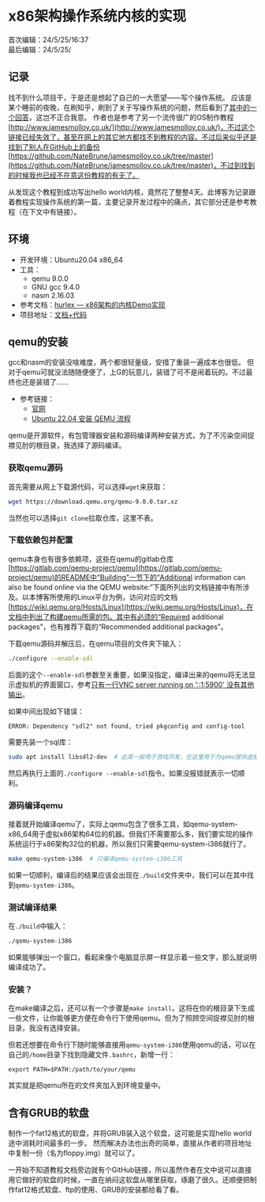 # x86架构操作系统内核的实现
首次编辑：24/5/25/16:37  
最后编辑：24/5/25/

## 记录
找不到什么项目干，于是还是想起了自己的一大愿望——写个操作系统。
应该是某个睡前的夜晚，在刷知乎，刷到了关于写操作系统的问题，然后看到了[其中的一个回答](https://www.zhihu.com/question/22463820/answer/22394667)，这岂不正合我意。
作者也是参考了另一个流传很广的OS制作教程[http://www.jamesmolloy.co.uk/](http://www.jamesmolloy.co.uk/)，不过这个链接已经失效了，甚至在网上的其它地方都找不到教程的内容。不过后来似乎还是找到了别人在GitHub上的备份[https://github.com/NateBrune/jamesmolloy.co.uk/tree/master](https://github.com/NateBrune/jamesmolloy.co.uk/tree/master)，不过到找到的时候我也已经不在意这份教程的有无了。

从发现这个教程到成功写出hello world内核，竟然花了整整4天。此博客为记录跟着教程实现操作系统的第一篇，主要记录开发过程中的痛点，其它部分还是参考教程（在下文中有链接）。

## 环境
- 开发环境：Ubuntu20.04 x86_64
- 工具：
	- qemu 9.0.0
	- GNU gcc 9.4.0
	- nasm 2.16.03
- 参考文档：[hurlex — x86架构的内核Demo实现](http://hurlex.0xffffff.org)
- 项目地址：[文档+代码](https://github.com/hurley25/hurlex-doc)

## qemu的安装
gcc和nasm的安装没啥难度，两个都很轻量级，安措了重装一遍成本也很低。
但对于qemu可就没法随随便便了，上G的玩意儿，装错了可不是闹着玩的。不过最终也还是装错了……

- 参考链接：
	- [官网](https://www.qemu.org/download/)
	- [Ubuntu 22.04 安装 QEMU 流程](https://arcsin2.cloud/2023/03/03/Ubuntu-22-04-%E5%AE%89%E8%A3%85-QEMU-%E6%B5%81%E7%A8%8B/)

qemu是开源软件，有包管理器安装和源码编译两种安装方式，为了不污染空间捉襟见肘的根目录，我选择了源码编译。

### 获取qemu源码
首先需要从网上下载源代码，可以选择`wget`来获取：
```bash
wget https://download.qemu.org/qemu-9.0.0.tar.xz
```
当然也可以选择`git clone`拉取仓库，这里不表。

### 下载依赖包并配置
qemu本身也有很多依赖项，这些在qemu的gitlab仓库[https://gitlab.com/qemu-project/qemu](https://gitlab.com/qemu-project/qemu)的README中“Building”一节下的“Additional information can also be found online via the QEMU website:”下面所列出的文档链接中有所涉及。以本博客所使用的Linux平台为例，访问对应的文档[https://wiki.qemu.org/Hosts/Linux](https://wiki.qemu.org/Hosts/Linux)，在文档中列出了构建qemu所需的包。其中有必须的“Required additional packages”，也有推荐下载的“Recommended additional packages”。

下载qemu源码并解压后，在qemu项目的文件夹下输入：
```bash
./configure --enable-sdl
```
后面的这个`--enable-sdl`参数至关重要，如果没指定，编译出来的qemu将无法显示虚拟机的界面窗口，参考[只有一行VNC server running on ’::1:5900' 没有其他输出](https://blog.csdn.net/u010521366/article/details/77336349?spm=1001.2014.3001.5506)。

如果中间出现如下错误：
```
ERROR: Dependency "sdl2" not found, tried pkgconfig and config-tool
```
需要先装一个sql库：
```bash
sudo apt install libsdl2-dev  # 此库一般用于游戏开发，在这里用于为qemu提供虚拟机的界面窗口
```
然后再执行上面的`./configure --enable-sdl`指令。如果没报错就表示一切顺利。

### 源码编译qemu
接着就开始编译qemu了，实际上qemu包含了很多工具，如qemu-system-x86_64用于虚拟x86架构64位的机器。但我们不需要那么多，我们要实现的操作系统运行于x86架构32位的机器，所以我们只需要qemu-system-i386就行了。
```bash
make qemu-system-i386  # 只编译qemu-system-i386工具
```
如果一切顺利，编译后的结果应该会出现在`./build`文件夹中，我们可以在其中找到`qemu-system-i386`。

### 测试编译结果
在`./build`中输入：
```bash
./qemu-system-i386
```
如果能够弹出一个窗口，看起来像个电脑显示屏一样显示着一些文字，那么就说明编译成功了。

### 安装？
在make编译之后，还可以有一个步骤是`make install`，这将在你的根目录下生成一些文件，让你能够更方便在命令行下使用qemu。但为了照顾空间捉襟见肘的根目录，我没有选择安装。

但若还想要在命令行下随时能够直接用`qemu-system-i386`使用qemu的话，可以在自己的`/home`目录下找到隐藏文件`.bashrc`，新增一行：
```
export PATH=$PATH:/path/to/your/qemu
```
其实就是把qemu所在的文件夹加入到环境变量中。

## 含有GRUB的软盘
制作一个fat12格式的软盘，并将GRUB装入这个软盘，这可能是实现hello world途中消耗时间最多的一步。
然而解决办法也出奇的简单，直接从作者的项目地址中复制一份（名为floppy.img）就可以了。

一开始不知道教程文档旁边就有个GitHub链接，所以虽然作者在文中说可以直接用它做好的软盘的时候，一直在纳闷这软盘从哪里获取，琢磨了很久。还顺便把制作fat12格式软盘、ftp的使用、GRUB的安装都给看了看。
